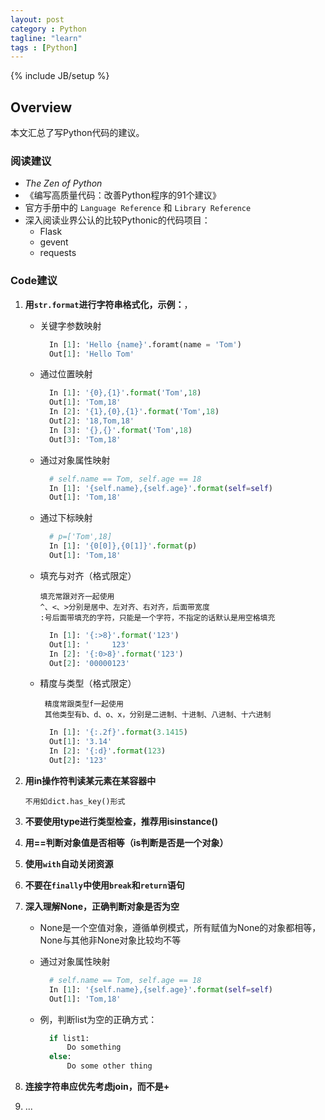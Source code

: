 ```yaml
---
layout: post
category : Python
tagline: "learn"
tags : [Python]
---
```

{% include JB/setup %}

## Overview
本文汇总了写Python代码的建议。

### 阅读建议
- *The Zen of Python*
- 《编写高质量代码：改善Python程序的91个建议》
- 官方手册中的 `Language Reference` 和 `Library Reference`
- 深入阅读业界公认的比较Pythonic的代码项目：
  - Flask
  - gevent
  - requests

### Code建议
1. **用`str.format`进行字符串格式化，示例：**， 
	- 关键字参数映射
  
	  ```python
	    In [1]: 'Hello {name}'.foramt(name = 'Tom')
	    Out[1]: 'Hello Tom'
	  ```
	- 通过位置映射

	  ```python
		In [1]: '{0},{1}'.format('Tom',18)  
		Out[1]: 'Tom,18'  
		In [2]: '{1},{0},{1}'.format('Tom',18)  
		Out[2]: '18,Tom,18'
		In [3]: '{},{}'.format('Tom',18)  
		Out[3]: 'Tom,18'  
	  ```
	- 通过对象属性映射
	
	  ```python
		# self.name == Tom, self.age == 18  
		In [1]: '{self.name},{self.age}'.format(self=self) 
	  	Out[1]: 'Tom,18'
	  ```
	- 通过下标映射

	  ```python
		# p=['Tom',18]  
		In [1]: '{0[0]},{0[1]}'.format(p)
		Out[1]: 'Tom,18'
	  ```
	- 填充与对齐（格式限定）
		
		``` 
		填充常跟对齐一起使用   
		^、<、>分别是居中、左对齐、右对齐，后面带宽度  
		:号后面带填充的字符，只能是一个字符，不指定的话默认是用空格填充
		```
		
	  ```python
		In [1]: '{:>8}'.format('123')
		Out[1]: '     123'
		In [2]: '{:0>8}'.format('123')
		Out[2]: '00000123'
	  ```
	- 精度与类型（格式限定）
		
	   ```
		精度常跟类型f一起使用  
		其他类型有b、d、o、x，分别是二进制、十进制、八进制、十六进制
		```
		
	  ```python
		In [1]: '{:.2f}'.format(3.1415)
		Out[1]: '3.14'
		In [2]: '{:d}'.format(123)
		Out[2]: '123'
	  ```

2. **用in操作符判读某元素在某容器中**

    `不用如dict.has_key()形式`
    
3. **不要使用type进行类型检查，推荐用isinstance()**
4. **用==判断对象值是否相等（is判断是否是一个对象）**
5. **使用`with`自动关闭资源**
6. **不要在`finally`中使用`break`和`return`语句**
7. **深入理解None，正确判断对象是否为空**
   - None是一个空值对象，遵循单例模式，所有赋值为None的对象都相等，None与其他非None对象比较均不等
	- 通过对象属性映射
	
	  ```python
		# self.name == Tom, self.age == 18  
		In [1]: '{self.name},{self.age}'.format(self=self) 
	  	Out[1]: 'Tom,18'
	  ```
   - 例，判断list为空的正确方式：
 
     ```python
       if list1: 
           Do something 
       else:
           Do some other thing 
     ```
8. **连接字符串应优先考虑join，而不是+**
9. ...

